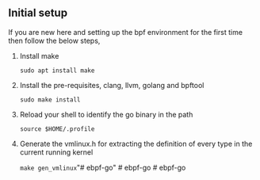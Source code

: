 
## Initial setup
If you are new here and setting up the bpf environment for the first time then follow the below steps,

1. Install make

    `sudo apt install make`

2. Install the pre-requisites, clang, llvm, golang and bpftool

    `sudo make install`

3. Reload your shell to identify the go binary in the path

    `source $HOME/.profile`

4. Generate the vmlinux.h for extracting the definition of every type in the current running kernel

    `make gen_vmlinux`"# ebpf-go" 
#   e b p f - g o  
 #   e b p f - g o  
 